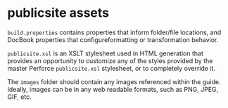 # publicsite assets

`build.properties` contains properties that inform folder/file locations,
and DocBook properties that configureformatting or transformation
behavior.

`publicsite.xsl` is an XSLT stylesheet used in HTML generation that
provides an opportunity to customize any of the styles provided by the
master Perforce `publicsite.xsl` stylesheet, or to completely override it.

The `images` folder should contain any images referenced within the guide.
Ideally, images can be in any web readable formats, such as PNG, JPEG,
GIF, etc.

<!--- vim: set ts=2 sw=2 tw=74 ai si: -->
